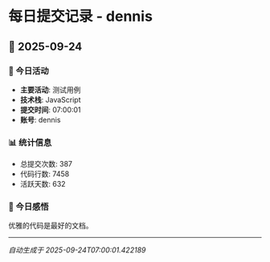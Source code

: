 # 每日提交记录 - dennis

## 📅 2025-09-24

### 🎯 今日活动
- **主要活动**: 测试用例
- **技术栈**: JavaScript
- **提交时间**: 07:00:01
- **账号**: dennis

### 📊 统计信息
- 总提交次数: 387
- 代码行数: 7458
- 活跃天数: 632

### 💭 今日感悟
优雅的代码是最好的文档。

---
*自动生成于 2025-09-24T07:00:01.422189*

